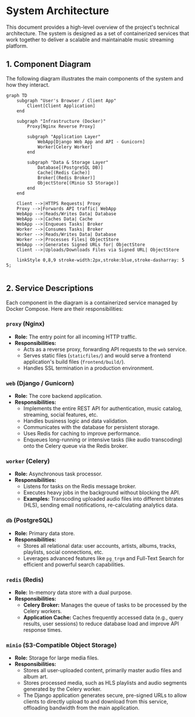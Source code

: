 # System Architecture

This document provides a high-level overview of the project's technical architecture. The system is designed as a set of containerized services that work together to deliver a scalable and maintainable music streaming platform.

## 1. Component Diagram

The following diagram illustrates the main components of the system and how they interact.

```mermaid
graph TD
    subgraph "User's Browser / Client App"
        Client[Client Application]
    end

    subgraph "Infrastructure (Docker)"
        Proxy[Nginx Reverse Proxy]

        subgraph "Application Layer"
            WebApp[Django Web App and API - Gunicorn]
            Worker[Celery Worker]
        end

        subgraph "Data & Storage Layer"
            Database[(PostgreSQL DB)]
            Cache[(Redis Cache)]
            Broker[(Redis Broker)]
            ObjectStore[(Minio S3 Storage)]
        end
    end

    Client -->|HTTPS Requests| Proxy
    Proxy -->|Forwards API traffic| WebApp
    WebApp -->|Reads/Writes Data| Database
    WebApp -->|Caches Data| Cache
    WebApp -->|Enqueues Tasks| Broker
    Worker -->|Consumes Tasks| Broker
    Worker -->|Reads/Writes Data| Database
    Worker -->|Processes Files| ObjectStore
    WebApp -->|Generates Signed URLs for| ObjectStore
    Client -->|Uploads/Downloads Files via Signed URL| ObjectStore

    linkStyle 0,8,9 stroke-width:2px,stroke:blue,stroke-dasharray: 5 5;


```

## 2. Service Descriptions

Each component in the diagram is a containerized service managed by Docker Compose. Here are their responsibilities:

### `proxy` (Nginx)
-   **Role:** The entry point for all incoming HTTP traffic.
-   **Responsibilities:**
    -   Acts as a reverse proxy, forwarding API requests to the `web` service.
    -   Serves static files (`staticfiles/`) and would serve a frontend application's build files (`frontend/build/`).
    -   Handles SSL termination in a production environment.

### `web` (Django / Gunicorn)
-   **Role:** The core backend application.
-   **Responsibilities:**
    -   Implements the entire REST API for authentication, music catalog, streaming, social features, etc.
    -   Handles business logic and data validation.
    -   Communicates with the database for persistent storage.
    -   Uses Redis for caching to improve performance.
    -   Enqueues long-running or intensive tasks (like audio transcoding) onto the Celery queue via the Redis broker.

### `worker` (Celery)
-   **Role:** Asynchronous task processor.
-   **Responsibilities:**
    -   Listens for tasks on the Redis message broker.
    -   Executes heavy jobs in the background without blocking the API.
    -   **Examples:** Transcoding uploaded audio files into different bitrates (HLS), sending email notifications, re-calculating analytics data.

### `db` (PostgreSQL)
-   **Role:** Primary data store.
-   **Responsibilities:**
    -   Stores all relational data: user accounts, artists, albums, tracks, playlists, social connections, etc.
    -   Leverages advanced features like `pg_trgm` and Full-Text Search for efficient and powerful search capabilities.

### `redis` (Redis)
-   **Role:** In-memory data store with a dual purpose.
-   **Responsibilities:**
    -   **Celery Broker:** Manages the queue of tasks to be processed by the Celery workers.
    -   **Application Cache:** Caches frequently accessed data (e.g., query results, user sessions) to reduce database load and improve API response times.

### `minio` (S3-Compatible Object Storage)
-   **Role:** Storage for large media files.
-   **Responsibilities:**
    -   Stores all user-uploaded content, primarily master audio files and album art.
    -   Stores processed media, such as HLS playlists and audio segments generated by the Celery worker.
    -   The Django application generates secure, pre-signed URLs to allow clients to directly upload to and download from this service, offloading bandwidth from the main application.
